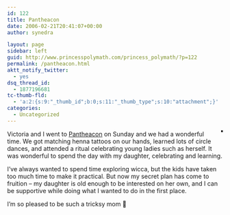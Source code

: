 ```yaml
---
id: 122
title: Pantheacon
date: 2006-02-21T20:41:07+00:00
author: synedra

layout: page
sidebar: left
guid: http://www.princesspolymath.com/princess_polymath/?p=122
permalink: /pantheacon.html
aktt_notify_twitter:
  - yes
dsq_thread_id:
  - 1877196681
tc-thumb-fld:
  - 'a:2:{s:9:"_thumb_id";b:0;s:11:"_thumb_type";s:10:"attachment";}'
categories:
  - Uncategorized
---
```

<div style="float: right; margin-left: 10px; margin-bottom: 10px;">
  <a href="http://www.flickr.com/photos/36572571@N00/102700122/" title="photo sharing"><img src="http://static.flickr.com/41/102700122_5a4b648d50_m.jpg" class="grouped_elements" rel="tc-fancybox-group122" alt="" style="border: solid 2px #000000;" /></a>
</div>

Victoria and I went to [Pantheacon](http://www.pantheacon.com/) on Sunday and we had a wonderful time. We got matching henna tattoos on our hands, learned lots of circle dances, and attended a ritual celebrating young ladies such as herself. It was wonderful to spend the day with my daughter, celebrating and learning.
  
I&#8217;ve always wanted to spend time exploring wicca, but the kids have taken too much time to make it practical. But now my secret plan has come to fruition &#8211; my daughter is old enough to be interested on her own, and I can be supportive while doing what I wanted to do in the first place.
  
I&#8217;m so pleased to be such a tricksy mom 🙂